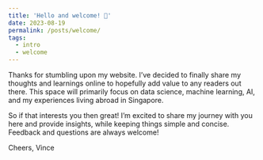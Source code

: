 ```yaml
---
title: 'Hello and welcome! 👋'
date: 2023-08-19
permalink: /posts/welcome/
tags:
  - intro
  - welcome
---
```


Thanks for stumbling upon my website. I’ve decided to finally share my thoughts and learnings online to hopefully add value to any readers out there. This space will primarily focus on data science, machine learning, AI, and my experiences living abroad in Singapore. 

So if that interests you then great! I’m excited to share my journey with you here and provide insights, while keeping things simple and concise. Feedback and questions are always welcome! 

Cheers,
Vince
